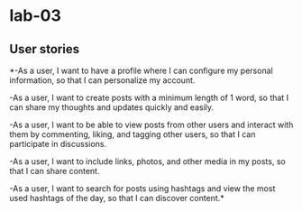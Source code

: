 # lab-03
## User stories
*-As a user, I want to have a profile where I can configure my personal information, so that I can personalize my account.

-As a user, I want to create posts with a minimum length of 1 word, so that I can share my thoughts and updates quickly and easily.

-As a user, I want to be able to view posts from other users and interact with them by commenting, liking, and tagging other users, so that I can participate in discussions.

-As a user, I want to include links, photos, and other media in my posts, so that I can share content.

-As a user, I want to search for posts using hashtags and view the most used hashtags of the day, so that I can discover content.*
